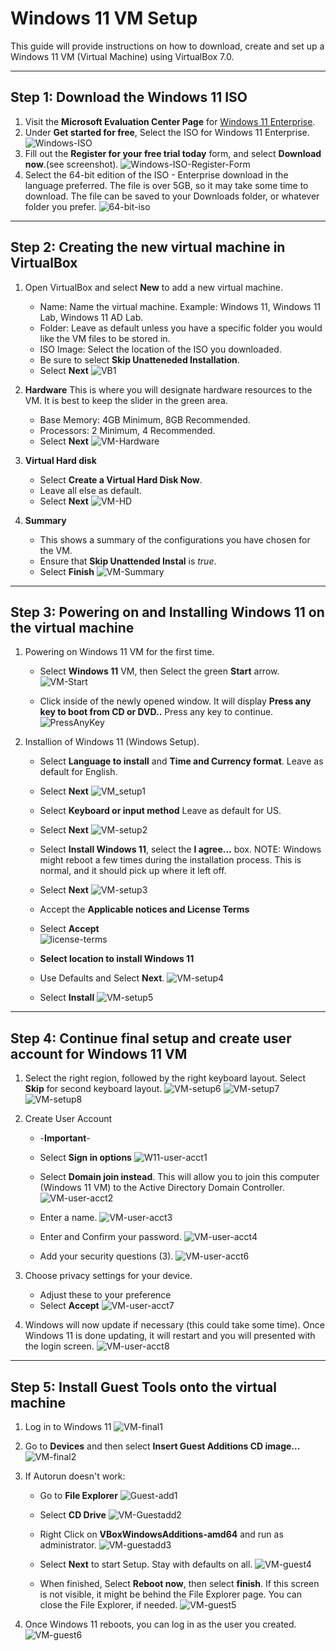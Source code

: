 # Windows 11 VM Setup
This guide will provide instructions on how to download, create and set up a Windows 11 VM (Virtual Machine) using VirtualBox 7.0.

---

## Step 1: Download the Windows 11 ISO
1. Visit the **Microsoft Evaluation Center Page** for [Windows 11 Enterprise](https://www.microsoft.com/en-us/evalcenter/evaluate-windows-11-enterprise).
2. Under **Get started for free**, Select the ISO for Windows 11 Enterprise.
   ![Windows-ISO](https://github.com/user-attachments/assets/615dc9dd-e5bf-47d8-8183-26eadf9d12df)
3. Fill out the **Register for your free trial today** form, and select **Download now**.(see screenshot).
   ![Windows-ISO-Register-Form](https://github.com/user-attachments/assets/e820aed7-cf49-4ee9-bfc9-515f1259ef1d)
4. Select the 64-bit edition of the ISO - Enterprise download in the language preferred.  The file is over 5GB, so it may take some time to download.  The file can be saved to your Downloads folder, or whatever folder you prefer.
   ![64-bit-iso](https://github.com/user-attachments/assets/2d52c3f8-e102-4845-ae43-f7cb56715d46)

---

## Step 2: Creating the new virtual machine in VirtualBox
1. Open VirtualBox and select **New** to add a new virtual machine.

   - Name: Name the virtual machine.  Example:  Windows 11, Windows 11 Lab, Windows 11 AD Lab.
   - Folder: Leave as default unless you have a specific folder you would like the VM files to be stored in.
   - ISO Image: Select the location of the ISO you downloaded.
   - Be sure to select **Skip Unatteneded Installation**.
   - Select **Next**
     ![VB1](https://github.com/user-attachments/assets/bde219a6-778c-46e0-bc01-800540ec519e)
2. **Hardware**  This is where you will designate hardware resources to the VM.  It is best to keep the slider in the green area.

   - Base Memory: 4GB Minimum, 8GB Recommended.
   - Processors: 2 Minimum, 4 Recommended.
   - Select **Next**
     ![VM-Hardware](https://github.com/user-attachments/assets/5aac47d3-4e29-41b1-b53c-c1598cedfa38)
3. **Virtual Hard disk**

   - Select **Create a Virtual Hard Disk Now**.
   - Leave all else as default.
   - Select **Next**
     ![VM-HD](https://github.com/user-attachments/assets/e1c91087-1614-4a97-8b1c-ccda854c2b49)
4. **Summary**

   - This shows a summary of the configurations you have chosen for the VM.
   - Ensure that **Skip Unattended Instal** is *true*.
   - Select **Finish**
    ![VM-Summary](https://github.com/user-attachments/assets/09b5c35a-3b43-4275-99b2-ce61377f391e)

---

## Step 3: Powering on and Installing Windows 11 on the virtual machine
1. Powering on Windows 11 VM for the first time.

   - Select **Windows 11** VM, then Select the green **Start** arrow.
     ![VM-Start](https://github.com/user-attachments/assets/9e4e144f-5bfb-448f-bac4-9ec50aff4b1a)

   - Click inside of the newly opened window.  It will display **Press any key to boot from CD or DVD..**  Press any key to continue.
     ![PressAnyKey](https://github.com/user-attachments/assets/30858b05-253b-430e-b9f2-ca3787fc4c90)

2. Installion of Windows 11 (Windows Setup).

   - Select **Language to install** and  **Time and Currency format**.  Leave as default for English.
   - Select **Next**
     ![VM_setup1](https://github.com/user-attachments/assets/732a48db-7083-4dc5-833d-0ae0f3db183a)

   - Select **Keyboard or input method**  Leave as default for US.
   - Select **Next**
     ![VM-setup2](https://github.com/user-attachments/assets/62e717c2-1175-4e34-b8d0-9455ee923f67)

   - Select **Install Windows 11**, select the **I agree...** box.  NOTE: Windows might reboot a few times during the installation process.  This is normal, and it should pick up where it left off.
   - Select **Next**
     ![VM-setup3](https://github.com/user-attachments/assets/cd3d2c2a-8ebb-4ed2-9327-ffa44ccb8695)

   - Accept the **Applicable notices and License Terms**
   - Select **Accept**  
     ![license-terms](https://github.com/user-attachments/assets/cb812eb6-d0f6-48db-a382-76d83a250483)

   - **Select location to install Windows 11**
   - Use Defaults and Select **Next**.
     ![VM-setup4](https://github.com/user-attachments/assets/6713106e-a466-49e3-9eb7-f5a5c9a0a087)

   - Select **Install**
     ![VM-setup5](https://github.com/user-attachments/assets/0c7fc096-efb5-4b1d-9c8f-d8bf0f9d6b8b)


---

## Step 4: Continue final setup and create user account for Windows 11 VM

1. Select the right region, followed by the right keyboard layout. Select **Skip** for second keyboard layout.
   ![VM-setup6](https://github.com/user-attachments/assets/9ae23005-e112-4c94-8ea3-6fffc3aa33d7)
   ![VM-setup7](https://github.com/user-attachments/assets/e11bb6f8-e25b-4882-b1b1-ff6629f61042)
   ![VM-setup8](https://github.com/user-attachments/assets/642368eb-d04f-47ee-bcc1-7c7d78dfa33e)



3. Create User Account
   - -**Important**-
   - Select **Sign in options**
     ![W11-user-acct1](https://github.com/user-attachments/assets/4c12e394-aff6-4541-a3b9-b0e1bfc33f80)

   - Select **Domain join instead**.  This will allow you to join this computer (Windows 11 VM) to the Active Directory Domain Controller.
     ![VM-user-acct2](https://github.com/user-attachments/assets/5a84c26a-799c-49a9-9c48-08fb59b65925)

   - Enter a name.
     ![VM-user-acct3](https://github.com/user-attachments/assets/5628e16e-12a1-4b4a-8f68-4105b20b5f81)

   - Enter and Confirm your password.
     ![VM-user-acct4](https://github.com/user-attachments/assets/1563232f-d1fa-41ed-a4c4-21ce26cb454e)

   - Add your security questions (3).
     ![VM-user-acct6](https://github.com/user-attachments/assets/cca6c846-08ae-4155-83fc-4095e2468116)

4. Choose privacy settings for your device.
   - Adjust these to your preference
   - Select **Accept**
     ![VM-user-acct7](https://github.com/user-attachments/assets/2c4c8b4d-552d-4fa7-91d9-1455fa9e2961)

5. Windows will now update if necessary (this could take some time).  Once Windows 11 is done updating, it will restart and you will presented with the login screen.
   ![VM-user-acct8](https://github.com/user-attachments/assets/8a792ca5-7718-4e06-aa23-6789ebf569eb)

---

## Step 5: Install Guest Tools onto the virtual machine

1. Log in to Windows 11
   ![VM-final1](https://github.com/user-attachments/assets/73ee0f45-ceb6-46a7-8539-aea4e26a7093)

3. Go to **Devices** and then select **Insert Guest Additions CD image...**
   ![VM-final2](https://github.com/user-attachments/assets/69a6730a-1728-48df-8d48-d268212a0bdb)

5. If Autorun doesn't work:
   - Go to **File Explorer**
     ![Guest-add1](https://github.com/user-attachments/assets/456be18c-e22c-47fa-86cc-18cf16b50c72)

   - Select **CD Drive**
     ![VM-Guestadd2](https://github.com/user-attachments/assets/3164d358-e48e-4a92-b36d-e0c4cd5c596d)

   - Right Click on **VBoxWindowsAdditions-amd64** and run as administrator.
     ![VM-guestadd3](https://github.com/user-attachments/assets/3ffb3403-56ba-46cc-a01a-0e4c698ecb30)

   - Select **Next** to start Setup.  Stay with defaults on all.
     ![VM-guest4](https://github.com/user-attachments/assets/038e4274-56fd-445e-8f18-c38a9a3647b2)

   - When finished, Select **Reboot now**, then select **finish**. If this screen is not visible, it might be behind the File Explorer page. You can close the File Explorer, if needed.
     ![VM-guest5](https://github.com/user-attachments/assets/887c88ab-5c29-46bd-865b-dcbb4f1f0fb1)

6. Once Windows 11 reboots, you can log in as the user you created.
   ![VM-guest6](https://github.com/user-attachments/assets/ba139196-95fc-4392-8a34-bd06273389e4)

   

